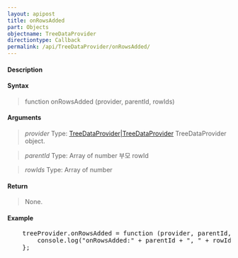 ```yaml
---
layout: apipost
title: onRowsAdded
part: Objects
objectname: TreeDataProvider
directiontype: Callback
permalink: /api/TreeDataProvider/onRowsAdded/
---
```



#### Description

> 

#### Syntax

> function onRowsAdded (provider, parentId, rowIds)

#### Arguments

> *provider*
> Type: [TreeDataProvider|TreeDataProvider](/api/TreeDataProvider/)
> TreeDataProvider object.

> *parentId*
> Type: Array of number
> 부모 rowId

> *rowIds*
> Type: Array of number
> 

#### Return

> None.

#### Example

<pre class="prettyprint">
    treeProvider.onRowsAdded = function (provider, parentId, rowIds) {
        console.log("onRowsAdded:" + parentId + ", " + rowIds.length);
    };
</pre>

